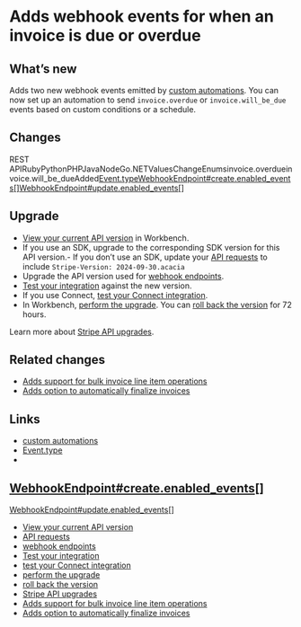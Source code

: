 # Adds webhook events for when an invoice is due or overdue

## What’s new

Adds two new webhook events emitted by [custom
automations](https://docs.stripe.com/billing/automations). You can now set up an
automation to send `invoice.overdue` or `invoice.will_be_due` events based on
custom conditions or a schedule.

## Changes

REST
APIRubyPythonPHPJavaNodeGo.NETValuesChangeEnumsinvoice.overdueinvoice.will_be_dueAdded[Event.type](https://docs.stripe.com/api/events/object#event_object-type)[WebhookEndpoint#create.enabled_events[]](https://docs.stripe.com/api/webhook_endpoints/create#create_webhook_endpoint-enabled_events)[WebhookEndpoint#update.enabled_events[]](https://docs.stripe.com/api/webhook_endpoints/update#update_webhook_endpoint-enabled_events)
## Upgrade

- [View your current API
version](https://docs.stripe.com/upgrades#view-your-api-version-and-the-latest-available-upgrade-in-workbench)
in Workbench.
- If you use an SDK, upgrade to the corresponding SDK version for this API
version.- If you don’t use an SDK, update your [API
requests](https://docs.stripe.com/api/versioning) to include `Stripe-Version:
2024-09-30.acacia`
- Upgrade the API version used for [webhook
endpoints](https://docs.stripe.com/webhooks/versioning).
- [Test your integration](https://docs.stripe.com/testing) against the new
version.
- If you use Connect, [test your Connect
integration](https://docs.stripe.com/connect/testing).
- In Workbench, [perform the
upgrade](https://docs.stripe.com/upgrades#perform-the-upgrade). You can [roll
back the version](https://docs.stripe.com/upgrades#roll-back-your-api-version)
for 72 hours.

Learn more about [Stripe API upgrades](https://docs.stripe.com/upgrades).

## Related changes

- [Adds support for bulk invoice line item
operations](https://docs.stripe.com/changelog/acacia/2024-09-30/invoicing-bulk-line-item-operations)
- [Adds option to automatically finalize
invoices](https://docs.stripe.com/changelog/acacia/2024-09-30/automatically-finalizes-at-invoice)

## Links

- [custom automations](https://docs.stripe.com/billing/automations)
- [Event.type](https://docs.stripe.com/api/events/object#event_object-type)
-
[WebhookEndpoint#create.enabled_events[]](https://docs.stripe.com/api/webhook_endpoints/create#create_webhook_endpoint-enabled_events)
-
[WebhookEndpoint#update.enabled_events[]](https://docs.stripe.com/api/webhook_endpoints/update#update_webhook_endpoint-enabled_events)
- [View your current API
version](https://docs.stripe.com/upgrades#view-your-api-version-and-the-latest-available-upgrade-in-workbench)
- [API requests](https://docs.stripe.com/api/versioning)
- [webhook endpoints](https://docs.stripe.com/webhooks/versioning)
- [Test your integration](https://docs.stripe.com/testing)
- [test your Connect integration](https://docs.stripe.com/connect/testing)
- [perform the upgrade](https://docs.stripe.com/upgrades#perform-the-upgrade)
- [roll back the
version](https://docs.stripe.com/upgrades#roll-back-your-api-version)
- [Stripe API upgrades](https://docs.stripe.com/upgrades)
- [Adds support for bulk invoice line item
operations](https://docs.stripe.com/changelog/acacia/2024-09-30/invoicing-bulk-line-item-operations)
- [Adds option to automatically finalize
invoices](https://docs.stripe.com/changelog/acacia/2024-09-30/automatically-finalizes-at-invoice)